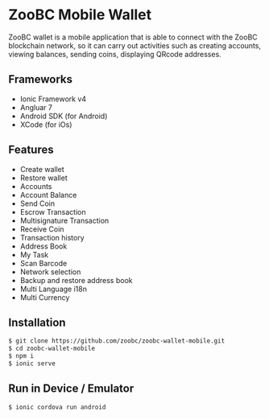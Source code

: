 # ZooBC Mobile Wallet   
ZooBC wallet is a mobile application that is able to connect with the ZooBC blockchain network, so it can carry out activities such as creating accounts, viewing balances, sending coins, displaying QRcode addresses.  
   
## Frameworks
  - Ionic Framework v4
  - Angluar 7
  - Android SDK (for Android)
  - XCode (for iOs)

## Features
- Create wallet
- Restore wallet
- Accounts
- Account Balance
- Send Coin
- Escrow Transaction
- Multisignature Transaction
- Receive Coin 
- Transaction history
- Address Book
- My Task
- Scan Barcode
- Network selection
- Backup and restore address book
- Multi Language i18n
- Multi Currency


## Installation
```sh
$ git clone https://github.com/zoobc/zoobc-wallet-mobile.git
$ cd zoobc-wallet-mobile
$ npm i
$ ionic serve
```

## Run in Device / Emulator
```sh
$ ionic cordova run android
```
